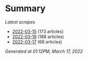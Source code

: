 # Summary
*Latest scrapes*
* [2022-03-15](https://github.com/nuuuwan/news_lk/blob/data/news_lk.2022-03-15.json) (173 articles)
* [2022-03-16](https://github.com/nuuuwan/news_lk/blob/data/news_lk.2022-03-16.json) (188 articles)
* [2022-03-17](https://github.com/nuuuwan/news_lk/blob/data/news_lk.2022-03-17.json) (68 articles)

*Generated at 01:12PM, March 17, 2022*